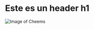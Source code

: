 # Este es un header h1
![Image of Cheems](https://s.hdnux.com/photos/01/16/07/61/20479087/16/1200x0.jpg)
